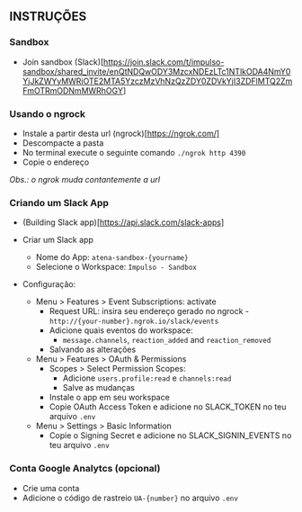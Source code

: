 ## INSTRUÇÕES

### Sandbox

- Join sandbox (Slack)[https://join.slack.com/t/impulso-sandbox/shared_invite/enQtNDQwODY3MzcxNDEzLTc1NTlkODA4NmY0YjJkZWYyMWRiOTE2MTA5YzczMzVhNzQzZDY0ZDVkYjI3ZDFlMTQ2ZmFmOTRmODNmMWRhOGY]

### Usando o ngrock

- Instale a partir desta url (ngrock)[https://ngrok.com/]
- Descompacte a pasta
- No terminal execute o seguinte comando `./ngrok http 4390`
- Copie o endereço

_Obs.: o ngrok muda contantemente a url_

### Criando um Slack App

- (Building Slack app)[https://api.slack.com/slack-apps]
- Criar um Slack app

  - Nome do App: `atena-sandbox-{yourname}`
  - Selecione o Workspace: `Impulso - Sandbox`

- Configuração:
  - Menu > Features > Event Subscriptions: activate
    - Request URL: insira seu endereço gerado no ngrock - `http://{your-number}.ngrok.io/slack/events`
    - Adicione quais eventos do workspace:
      - `message.channels`, `reaction_added` and `reaction_removed`
    - Salvando as alterações
  - Menu > Features > OAuth & Permissions
    - Scopes > Select Permission Scopes:
      - Adicione `users.profile:read` e `channels:read`
      - Salve as mudanças
    - Instale o app em seu workspace
    - Copie OAuth Access Token e adicione no SLACK_TOKEN no teu arquivo `.env`
  - Menu > Settings > Basic Information
    - Copie o Signing Secret e adicione no SLACK_SIGNIN_EVENTS no teu arquivo `.env`

### Conta Google Analytcs (opcional)

- Crie uma conta
- Adicione o código de rastreio `UA-{number}` no arquivo `.env`
